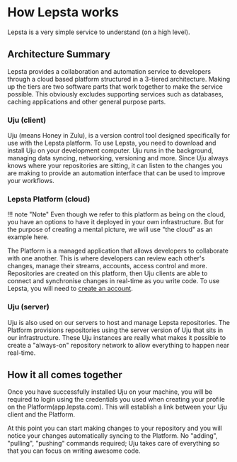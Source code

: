 # How Lepsta works
Lepsta is a very simple service to understand (on a high level).


## Architecture Summary
Lepsta provides a collaboration and automation service to developers through a cloud based platform structured in a 3-tiered architecture. Making up the tiers are two software parts that work together to make the service possible. This obviously excludes supporting services such as databases, caching applications and other general purpose parts.

### Uju (client)
Uju (means Honey in Zulu), is a version control tool designed specifically for use with the Lepsta platform.
To use Lepsta, you need to download and install Uju on your development computer. Uju runs in the background, managing data syncing, networking, versioning and more. Since Uju always knows where your repositories are sitting, it can listen to the changes you are making to provide an automation interface that can be used to improve your workflows.

### Lepsta Platform (cloud)

!!! note "Note"
    Even though we refer to this platform as being on the cloud, you have an options to have it deployed in your own infrastructure. But for the purpose of creating a mental picture, we will use "the cloud" as an example here.

The Platform is a managed application that allows developers to collaborate with one another. This is where developers can review each other's changes, manage their streams, accounts, access control and more. Repositories are created on this platform, then Uju clients are able to connect and synchronise changes in real-time as you write code.
To use Lepsta, you will need to [create an account](https://lepsta.tech/auth/signup).

### Uju (server)
Uju is also used on our servers to host and manage Lepsta repositories. The Platform provisions repositories using the server version of Uju that sits in our infrastructure. These Uju instances are really what makes it possible to create a "always-on" repository network to allow everything to happen near real-time.

## How it all comes together

Once you have successfully installed Uju on your machine, you will be required to login using the credentials you used when creating your profile on the Platform(app.lepsta.com). This will establish a link between your Uju client and the Platform.

At this point you can start making changes to your repository and you will notice your changes automatically syncing to the Platform. No "adding", "pulling", "pushing" commands required; Uju takes care of everything so that you can focus on writing awesome code.
